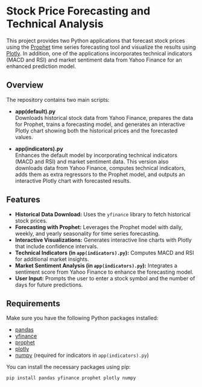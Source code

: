 # Stock Price Forecasting and Technical Analysis

This project provides two Python applications that forecast stock prices using the [Prophet](https://facebook.github.io/prophet/) time series forecasting tool and visualize the results using [Plotly](https://plotly.com/python/). In addition, one of the applications incorporates technical indicators (MACD and RSI) and market sentiment data from Yahoo Finance for an enhanced prediction model.

## Overview

The repository contains two main scripts:

- **app(default).py**  
  Downloads historical stock data from Yahoo Finance, prepares the data for Prophet, trains a forecasting model, and generates an interactive Plotly chart showing both the historical prices and the forecasted values.

- **app(indicators).py**  
  Enhances the default model by incorporating technical indicators (MACD and RSI) and market sentiment data. This version also downloads data from Yahoo Finance, computes technical indicators, adds them as extra regressors to the Prophet model, and outputs an interactive Plotly chart with forecasted results.

## Features

- **Historical Data Download:** Uses the `yfinance` library to fetch historical stock prices.
- **Forecasting with Prophet:** Leverages the Prophet model with daily, weekly, and yearly seasonality for time series forecasting.
- **Interactive Visualizations:** Generates interactive line charts with Plotly that include confidence intervals.
- **Technical Indicators (in `app(indicators).py`):** Computes MACD and RSI for additional market insights.
- **Market Sentiment Analysis (in `app(indicators).py`):** Integrates a sentiment score from Yahoo Finance to enhance the forecasting model.
- **User Input:** Prompts the user to enter a stock symbol and the number of days for future predictions.

## Requirements

Make sure you have the following Python packages installed:

- [pandas](https://pandas.pydata.org/)
- [yfinance](https://pypi.org/project/yfinance/)
- [prophet](https://pypi.org/project/prophet/)
- [plotly](https://plotly.com/python/)
- [numpy](https://numpy.org/) (required for indicators in `app(indicators).py`)

You can install the necessary packages using pip:

```bash
pip install pandas yfinance prophet plotly numpy
